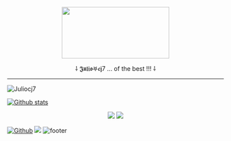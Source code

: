 <!--![header](https://capsule-render.vercel.app/api?type=wave&color=gradient&height=150&section=header)-->

<p align="center">
<img src="https://media2.giphy.com/media/Xg4LHuOqqlz6cUyKdu/giphy.gif?cid=6c09b952d3bbbd4e27c293e00260041f3686a55eb6ede36d&rid=giphy.gif&ct=s" width="250" height="120"/>
</p>

<p align="center">
  ⸸ 𝕵𝖚𝖑𝖎𝖔𖤐𝖈𝖏7
... of the best !!! ⸸
</p>

---
<p align=left> <img src=https://komarev.com/ghpvc/?username=Juliocj7 alt=Juliocj7 /> </p>

[![Github stats](https://github-readme-stats.vercel.app/api?username=Juliocj7&show_icons=true&theme=dark&include_all_commits=true)](https://github.com/Juliocj7/github-readme-stats)


<p align="center">
<a href="https://github.com/Juliocj7/UtilsCj7"><img src="https://github-readme-stats.vercel.app/api/pin/?username=Juliocj7&repo=UtilsCj7"></a>
<a href="https://github.com/Juliocj7/MsfCj7"><img src="https://github-readme-stats.vercel.app/api/pin/?username=Juliocj7&repo=MsfCj7"></a>
</p>

[![Github](https://img.shields.io/badge/-Github-181717?style=for-the-badge&logo=Github&logoColor=grey)](https://github.com/Juliocj7)
![](https://estruyf-github.azurewebsites.net/api/VisitorHit?user=Juliocj7&repo=github-visitors-badge&countColorcountColor&countColor=%23211F18)
![footer](https://capsule-render.vercel.app/api?type=wave&color=gradient&height=150&section=footer)

